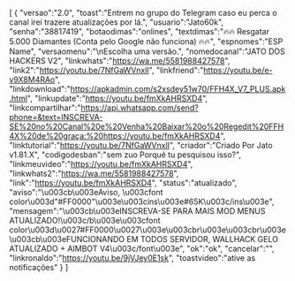 [ { "versao":"2.0", "toast":"Entrem no grupo do Telegram caso eu perca o canal irei trazere atualizações por lá.", "usuario":"Jato60k", "senha":"38817419", "botaodimas":"onlines", "textdimas":"🔥🔥 Resgatar 5.000 Diamantes (Conta pelo Google não funciona) 🔥🔥", "espnomes":"ESP Name", "versaomenu":"\nEscolha uma versão.", "nomedocanal":"JATO DOS HACKERS V2", "linkwhats":"https://wa.me/5581988427578", "link2":"https://youtu.be/7NfGaWVnxlI", "linkfriend":"https://youtu.be/e-v9X8M4RAo", "linkdownload":"https://apkadmin.com/s2xsdey51w70/FFH4X_V7_PLUS.apk.html", "linkupdate":"https://youtu.be/fmXkAHRSXD4", "linkcompartilhar":"https://api.whatsapp.com/send?phone=&text=INSCREVA-SE%20no%20Canal%20e%20Venha%20Baixar%20o%20Regedit%20FFH4X%20de%20graça:%20https://youtu.be/fmXkAHRSXD4", "linktutorial":"https://youtu.be/7NfGaWVnxlI", "criador":"Criado Por Jato v1.81.X", "codigodesban":"sem zuo Porquê tu pesquisou isso?", "linkmeuvideo":"https://youtu.be/fmXkAHRSXD4", "linkwhats2":"https://wa.me/5581988427578", "link":"https://youtu.be/fmXkAHRSXD4", "status":"atualizado", "aviso":"\u003cb\u003eAviso, \u003cfont color\u003d\"#FF0000\"\u003e\u003cins\u003e#65K\u003c/ins\u003e", "mensagem":"\u003cb\u003eINSCREVA-SE PARA MAIS MOD MENUS ATUALIZADO!\u003c/b\u003e\u003cfont color\u003d\u0027#FF0000\u0027\u003e\u003cbr\u003e\u003cbr\u003e\u003cb\u003eFUNCIONANDO EM TODOS SERVIDOR, WALLHACK GELO ATUALIZADO + AIMBOT V4\u003c/font\u003e", "ok":"ok", "cancelar":"", "linkronaldo":"https://youtu.be/9jVJey0E1sk", "toastvideo":"ative as notificações" } ]
